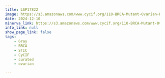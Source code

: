 ```yaml
---
title: LSP17822
image: https://s3.amazonaws.com/www.cycif.org/110-BRCA-Mutant-Ovarian-Precursors/LSP17822/LSP17822.png
date: 2024-12-10
minerva_link: https://s3.amazonaws.com/www.cycif.org/110-BRCA-Mutant-Ovarian-Precursors/LSP17822/index.html
info_link: null
show_page_link: false
tags:
    - Gray
    - BRCA
    - STIC
    - CyCIF
    - curated
    - ovarian

---
```

